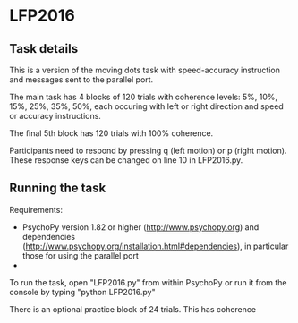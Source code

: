 # LFP2016

## Task details

This is a version of the moving dots task with speed-accuracy instruction and
messages sent to the parallel port.

The main task has 4 blocks of 120 trials with coherence levels: 5%, 10%, 15%, 
25%, 35%, 50%, each occuring with left or right direction and speed or accuracy instructions.

The final 5th block has 120 trials with 100% coherence.

Participants need to respond by pressing q (left motion) or p (right motion). These
response keys can be changed on line 10 in LFP2016.py.

## Running the task

Requirements:
* PsychoPy version 1.82 or higher (http://www.psychopy.org) and dependencies (http://www.psychopy.org/installation.html#dependencies), 
in particular those for using the parallel port
* 

To run the task, open "LFP2016.py" from within PsychoPy or run it from the console by typing "python LFP2016.py" 

There is an optional practice block of 24 trials. This has coherence
